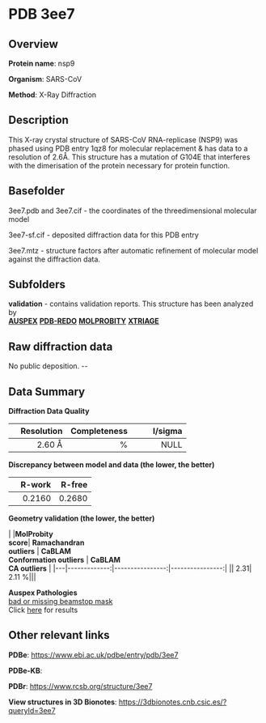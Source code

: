 # PDB 3ee7

## Overview

**Protein name**: nsp9

**Organism**: SARS-CoV

**Method**: X-Ray Diffraction

## Description

This X-ray crystal structure of SARS-CoV RNA-replicase (NSP9) was phased using PDB entry 1qz8 for molecular replacement & has data to a resolution of 2.6Å. This structure has a mutation of G104E that interferes with the dimerisation of the protein necessary for protein function.

## Basefolder

3ee7.pdb and 3ee7.cif - the coordinates of the threedimensional molecular model

3ee7-sf.cif - deposited diffraction data for this PDB entry

3ee7.mtz - structure factors after automatic refinement of molecular model against the diffraction data.

## Subfolders





**validation** - contains validation reports. This structure has been analyzed by <br>[**AUSPEX**](https://github.com/thorn-lab/coronavirus_structural_task_force/tree/master/pdb/nsp9/SARS-CoV/3ee7/validation/auspex) [**PDB-REDO**](https://github.com/thorn-lab/coronavirus_structural_task_force/tree/master/pdb/nsp9/SARS-CoV/3ee7/validation/pdb-redo) [**MOLPROBITY**](https://github.com/thorn-lab/coronavirus_structural_task_force/tree/master/pdb/nsp9/SARS-CoV/3ee7/validation/molprobity) [**XTRIAGE**](https://github.com/thorn-lab/coronavirus_structural_task_force/blob/master/pdb/nsp9/SARS-CoV/3ee7/validation/Xtriage_output.log)   



## Raw diffraction data

No public deposition. --<br> 

## Data Summary
**Diffraction Data Quality**

|   | Resolution | Completeness| I/sigma |
|---|-------------:|----------------:|--------------:|
|   |2.60 Å|      %|<img width=50/>NULL |

**Discrepancy between model and data (the lower, the better)**

|   | **R-work**| **R-free**   
|---|-------------:|----------------:|           
||  0.2160|  0.2680|

**Geometry validation (the lower, the better)**

|   |**MolProbity<br>score**| **Ramachandran<br>outliers** | **CaBLAM<br>Conformation outliers** | **CaBLAM<br>CA outliers** |
|---|-------------:|----------------:|----------------:|
||  2.31|  2.11 %|||

**Auspex Pathologies**<br> [bad or missing beamstop mask](https://www.auspex.de/pathol/#2)<br>Click [here](https://github.com/thorn-lab/coronavirus_structural_task_force/blob/master/pdb/nsp9/SARS-CoV/3ee7/validation/auspex/3ee7_auspex_comments.txt)  for results

 



## Other relevant links 
**PDBe**:  https://www.ebi.ac.uk/pdbe/entry/pdb/3ee7

**PDBe-KB**:  
 
**PDBr**: https://www.rcsb.org/structure/3ee7 

**View structures in 3D Bionotes**: https://3dbionotes.cnb.csic.es/?queryId=3ee7

